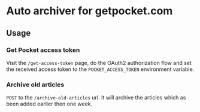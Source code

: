 # Auto archiver for getpocket.com

## Usage

### Get Pocket access token

Visit the `/get-access-token` page, do the OAuth2 authorization flow and set the received access token to the `POCKET_ACCESS_TOKEN` environment variable.

### Archive old articles

`POST` to the `/archive-old-articles` url. It will archive the articles which as been added earlier then one week.